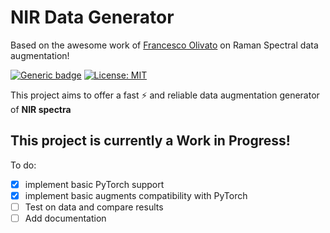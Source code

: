 # NIR Data Generator

Based on the awesome work of [Francesco Olivato](https://github.com/fmolivato/RamanDataGenerator) on Raman Spectral data augmentation!

[![Generic badge](https://img.shields.io/badge/python-v3.9-<COLOR>.svg)]() [![License: MIT](https://img.shields.io/badge/License-MIT-yellow.svg)](https://opensource.org/licenses/MIT)

This project aims to offer a fast :zap: and reliable data augmentation generator of **NIR spectra**

## This project is currently a Work in Progress!
To do:
- [x] implement basic PyTorch support
- [x] implement basic augments compatibility with PyTorch
- [ ] Test on data and compare results
- [ ] Add documentation
